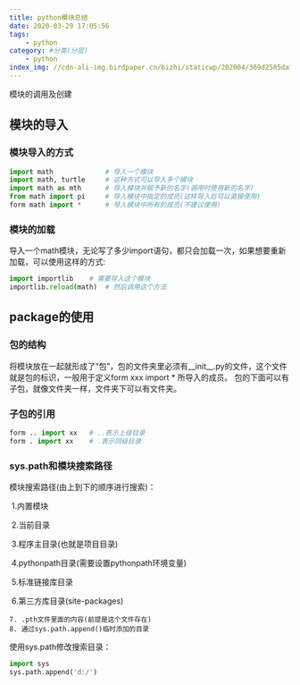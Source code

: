 ```yaml
---
title: python模块总结
date: 2020-03-29 17:05:56
tags: 
    - python
category: #分类(分层)
    - python
index_img: //cdn-ali-img.birdpaper.cn/bizhi/staticwp/202004/369d2585daffdd32717d121eb8304e9a--3628141035.jpg
---
```


模块的调用及创建

## 模块的导入

### 模块导入的方式

```python
import math				# 导入一个模块
import math, turtle		# 这种方式可以导入多个模块
import math as mth		# 导入模块并赋予新的名字(调用时使用新的名字)
from math import pi		# 导入模块中指定的成员(这样导入后可以直接使用)
form math import *		# 导入模块中所有的成员(不建议使用)

```


### 模块的加载

导入一个math模块，无论写了多少import语句，都只会加载一次，如果想要重新加载，可以使用这样的方式:

```python
import importlib	# 需要导入这个模块
importlib.reload(math)	# 然后调用这个方法
```





## package的使用

### 包的结构
将模块放在一起就形成了“包”，包的文件夹里必须有__init__.py的文件，这个文件就是包的标识，一般用于定义form xxx import * 所导入的成员。
包的下面可以有子包，就像文件夹一样，文件夹下可以有文件夹。



### 子包的引用

```python
form .. import xx	# ..表示上级目录
form . import xx	# .表示同级目录
```



### sys.path和模块搜索路径

模块搜索路径(由上到下的顺序进行搜索)：

​	1.内置模块

​	2.当前目录

​	3.程序主目录(也就是项目目录)

​	4.pythonpath目录(需要设置pythonpath环境变量)

​	5.标准链接库目录

​	6.第三方库目录(site-packages)

	7. .pth文件里面的内容(前提是这个文件存在)
 	8. 通过sys.path.append()临时添加的目录

 使用sys.path修改搜索目录：

```python
import sys
sys.path.append('d:/')
```